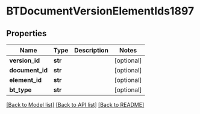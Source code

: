 # BTDocumentVersionElementIds1897

## Properties
Name | Type | Description | Notes
------------ | ------------- | ------------- | -------------
**version_id** | **str** |  | [optional] 
**document_id** | **str** |  | [optional] 
**element_id** | **str** |  | [optional] 
**bt_type** | **str** |  | [optional] 

[[Back to Model list]](../README.md#documentation-for-models) [[Back to API list]](../README.md#documentation-for-api-endpoints) [[Back to README]](../README.md)


